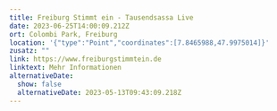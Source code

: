 ```yaml
---
title: Freiburg Stimmt ein - Tausendsassa Live
date: 2023-06-25T14:00:09.212Z
ort: Colombi Park, Freiburg
location: '{"type":"Point","coordinates":[7.8465988,47.9975014]}'
zusatz: ""
link: https://www.freiburgstimmtein.de
linktext: Mehr Informationen
alternativeDate:
  show: false
  alternativeDate: 2023-05-13T09:43:09.218Z
---
```

